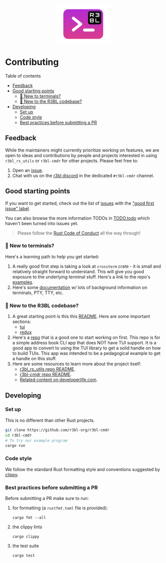 <p align="center">
  <img src="r3bl-term.svg" height="128px">
</p>

# Contributing
<a id="markdown-contributing" name="contributing"></a>


Table of contents

<!-- TOC -->

- [Feedback](#feedback)
- [Good starting points](#good-starting-points)
  - [🦜 New to terminals?](#%F0%9F%A6%9C-new-to-terminals)
  - [🐒 New to the R3BL codebase?](#-new-to-the-r3bl-codebase)
- [Developing](#developing)
  - [Set up](#set-up)
  - [Code style](#code-style)
  - [Best practices before submitting a PR](#best-practices-before-submitting-a-pr)

<!-- /TOC -->

## Feedback
<a id="markdown-feedback" name="feedback"></a>


While the maintainers might currently prioritize working on features, we are open to ideas and
contributions by people and projects interested in using `r3bl_rs_utils` or `r3bl-cmdr` for other
projects. Please feel free to:

1. Open an [issue](https://github.com/r3bl-org/r3bl-cmdr/issues/new/choose).
2. Chat with us on the [r3bl discord](https://discord.gg/pG4wjDnm) in the dedicated `#r3bl-cmdr`
   channel.

## Good starting points
<a id="markdown-good-starting-points" name="good-starting-points"></a>


If you want to get started, check out the list of
[issues](https://github.com/r3bl-org/r3bl-cmdr/issues) with the
["good first issue" label](https://github.com/r3bl-org/r3bl-cmdr/issues?q=is%3Aissue+is%3Aopen+label%3A%22good+first+issue%22).

You can also browse the more information TODOs in [TODO.todo](TODO.todo) which haven't been turned
into issues yet.

> Please follow the [Rust Code of Conduct](https://www.rust-lang.org/policies/code-of-conduct) all
> the way through!

### 🦜 New to terminals?
<a id="markdown-%F0%9F%A6%9C-new-to-terminals%3F" name="%F0%9F%A6%9C-new-to-terminals%3F"></a>


Here's a learning path to help you get started:

1. A really good first step is taking a look at `crossterm` crate - it is small and relatively
   straight forward to understand. This will give you good exposure to the underlying terminal
   stuff. Here's a link to the repo's
   [examples](https://github.com/crossterm-rs/crossterm/tree/master/examples).
2. Here's some
   [documentation](https://docs.rs/r3bl_rs_utils/0.7.41/r3bl_rs_utils/tui/crossterm_helpers/index.html)
   w/ lots of background information on terminals, PTY, TTY, etc.

### 🐒 New to the R3BL codebase?
<a id="markdown-%F0%9F%90%92-new-to-the-r3bl-codebase%3F" name="%F0%9F%90%92-new-to-the-r3bl-codebase%3F"></a>


1. A great starting point is this this [README](https://github.com/r3bl-org/r3bl_rs_utils). Here are
   some important sections:
   - [tui](https://github.com/r3bl-org/r3bl_rs_utils#tui)
   - [redux](https://github.com/r3bl-org/r3bl_rs_utils#redux)
2. Here's a [repo](https://github.com/r3bl-org/address-book-with-redux-tui/releases/tag/1.0) that is
   a good one to start working on first. This repo is for a simple address book CLI app that does
   NOT have TUI support. It is a good app to convert to using the TUI library to get a solid handle
   on how to build TUIs. This app was intended to be a pedagogical example to get a handle on this
   stuff.
3. Here are some resources to learn more about the project itself:
   - [r3bl_rs_utils repo README](https://github.com/r3bl-org/r3bl_rs_utils/blob/main/README.md).
   - [r3bl-cmdr repo README](https://github.com/r3bl-org/r3bl-cmdr/blob/main/README.md).
   - [Related content on developerlife.com](https://developerlife.com/category/Rust/).

## Developing
<a id="markdown-developing" name="developing"></a>


### Set up
<a id="markdown-set-up" name="set-up"></a>


This is no different than other Rust projects.

```bash
git clone https://github.com/r3bl-org/r3bl-cmdr
cd r3bl-cmdr
# To try our example program
cargo run
```

### Code style
<a id="markdown-code-style" name="code-style"></a>


We follow the standard Rust formatting style and conventions suggested by
[clippy](https://github.com/rust-lang/rust-clippy).

### Best practices before submitting a PR
<a id="markdown-best-practices-before-submitting-a-pr" name="best-practices-before-submitting-a-pr"></a>


Before submitting a PR make sure to run:

1. for formatting (a `rustfmt.toml` file is provided):

   ```shell
   cargo fmt --all
   ```

2. the clippy lints

   ```shell
   cargo clippy
   ```

3. the test suite

   ```shell
   cargo test
   ```
